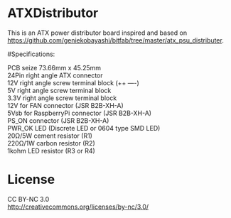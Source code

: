 # ATXDistributor
This is an ATX power distributor board inspired and based on https://github.com/geniekobayashi/bitfab/tree/master/atx_psu_distributer. 

#Specifications:

PCB seize 73.66mm x 45.25mm  
24Pin right angle ATX connector  
12V right angle screw terminal block (++ —-)   
5V right angle screw terminal block  
3.3V right angle screw terminal block  
12V for FAN connector (JSR B2B-XH-A)  
5Vsb for RaspberryPi connector (JSR B2B-XH-A)  
PS_ON connector (JSR B2B-XH-A)  
PWR_OK LED (Discrete LED or 0604 type SMD LED)  
20Ω/5W cement resistor (R1)  
220Ω/1W carbon resistor (R2)  
1kohm LED resistor (R3 or R4)  

# License
CC BY-NC 3.0  
http://creativecommons.org/licenses/by-nc/3.0/

